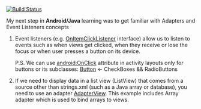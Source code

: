 [![Build Status](https://travis-ci.com/AlexPeshkov/Android_Adapter_OnClickItemListener_Example.svg?branch=master)](https://travis-ci.com/github/AlexPeshkov/Android_Adapter_OnClickItemListener_Example)


<p>My next step in <b>Android/Java</b> learning was to get familiar with Adapters and Event Listeners concepts</p>

<ol>
<li>Event listeners (e.g. <a href="https://developer.android.com/reference/android/widget/AdapterView.OnItemClickListener">OnItemClickListener</a> interface) allow us to listen to events such as when views get clicked, when they receive 
or lose the focus or when user presses a button on its device.
<p>P.S. We can use <a href="https://developer.android.com/reference/android/R.attr#onClick">android:OnClick</a> attribute in activity layouts only for buttons or its subclasses: <a href="https://developer.android.com/guide/topics/ui/controls/button">Button</a> <- CheckBoxes && RadioButtons </p></li>

<li>If we need to display data in a list view (ListView) that comes from a source other than strings.xml (such as a Java array or database), 
you need to use an adapter <a href="https://developer.android.com/guide/topics/ui/binding?hl=ru">AdapterView</a>. 
This example includes Array adapter which is used to bind arrays to views.
</li></ol>
